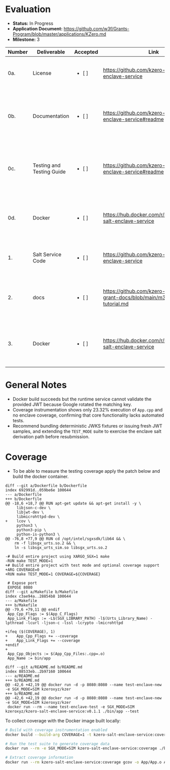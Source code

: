 # Evaluation

- **Status:** In Progress
- **Application Document:** https://github.com/w3f/Grants-Program/blob/master/applications/KZero.md
- **Milestone:** 3

| Number | Deliverable | Accepted | Link | Evaluation Notes |
| ------ | ----------- | -------- | ---- | ---------------- |
| 0a. | License |<ul><li>[ ]</li></ul>| https://github.com/kzero-xyz/kzero-salt-enclave-service | GPLv3 file missing from the repository; please add the license as committed in the application. |
| 0b. | Documentation |<ul><li>[ ]</li></ul>| https://github.com/kzero-xyz/kzero-salt-enclave-service#readme | README covers Docker usage but does not document salt derivation flow or explain how to keep JWT/JWKS fixtures valid; the linked tutorial is not referenced from the codebase. |
| 0c. | Testing and Testing Guide |<ul><li>[ ]</li></ul>| https://github.com/kzero-xyz/kzero-salt-enclave-service#readme | `./bin/app --test` only exercises helper utilities; no automated test covers `verify_jwt_for_provider`, `process_jwt_token`, or the enclave ECALL, and no guide explains the testing gap. |
| 0d. | Docker |<ul><li>[ ]</li></ul>| https://hub.docker.com/r/kzeroxyz/kzero-salt-enclave-service | Container builds, yet POSTing the supplied JWT to `/get_salt` returns 500 (`No matching key found for JWT`) because the live Google JWKS no longer provides that `kid`. |
| 1. | Salt Service Code |<ul><li>[ ]</li></ul>| https://github.com/kzero-xyz/kzero-salt-enclave-service | SGX host and enclave sources are present, but the documented demo flow fails due to the stale JWKS dependency. |
| 2. | docs |<ul><li>[ ]</li></ul>| https://github.com/kzero-xyz/kzero-grant-docs/blob/main/m3-docker-tutorial.md | External tutorial not validated; repository does not make it discoverable nor address the JWT/JWKS mismatch encountered during evaluation. |
| 3. | Docker |<ul><li>[ ]</li></ul>| https://hub.docker.com/r/kzeroxyz/kzero-salt-enclave-service | Published image inherits the same failing `/get_salt` behaviour; please update the image or instructions so evaluators can observe a successful salt response. |

# General Notes

- Docker build succeeds but the runtime service cannot validate the provided JWT because Google rotated the matching key.
- Coverage instrumentation shows only 23.32% execution of `App.cpp` and no enclave coverage, confirming that core functionality lacks automated tests.
- Recommend bundling deterministic JWKS fixtures or issuing fresh JWT samples, and extending the `TEST_MODE` suite to exercise the enclave salt derivation path before resubmission.


# Coverage

- To be able to measure the testing coverage apply the patch below and build the docker container.

```
diff --git a/Dockerfile b/Dockerfile
index 692991d..059be6e 100644
--- a/Dockerfile
+++ b/Dockerfile
@@ -18,6 +18,7 @@ RUN apt-get update && apt-get install -y \
     libjson-c-dev \
     libjwt-dev \
     libmicrohttpd-dev \
+    lcov \
     python3 \
     python3-pip \
     python-is-python3 \
@@ -76,8 +77,9 @@ RUN cd /opt/intel/sgxsdk/lib64 && \
    rm -f libsgx_urts.so.2 && \
    ln -s libsgx_urts_sim.so libsgx_urts.so.2
 
-# Build entire project using XARGO_SGX=1 make
-RUN make TEST_MODE=1
+# Build entire project with test mode and optional coverage support
+ARG COVERAGE=0
+RUN make TEST_MODE=1 COVERAGE=${COVERAGE}
 
 # Expose port
 EXPOSE 8080
diff --git a/Makefile b/Makefile
index c3ae94a..28854b8 100644
--- a/Makefile
+++ b/Makefile
@@ -79,6 +79,11 @@ endif
 App_Cpp_Flags := $(App_C_Flags)
 App_Link_Flags := -L$(SGX_LIBRARY_PATH) -l$(Urts_Library_Name) -lpthread -lcurl -ljson-c -lssl -lcrypto -lmicrohttpd
 
+ifeq ($(COVERAGE), 1)
+    App_Cpp_Flags += --coverage
+    App_Link_Flags += --coverage
+endif
+
 App_Cpp_Objects := $(App_Cpp_Files:.cpp=.o)
 App_Name := bin/app
 
diff --git a/README.md b/README.md
index 88533eb..2b97160 100644
--- a/README.md
+++ b/README.md
@@ -42,6 +42,19 @@ docker run -d -p 8080:8080 --name test-enclave-new -e SGX_MODE=SIM kzeroxyz/kzer
+++ b/README.md
@@ -42,6 +42,19 @@ docker run -d -p 8080:8080 --name test-enclave-new -e SGX_MODE=SIM kzeroxyz/kzer
 docker run --rm --name test-enclave-test -e SGX_MODE=SIM kzeroxyz/kzero-salt-enclave-service:v0.1.1 ./bin/app --test
 ```
 
To collect coverage with the Docker image built locally:

```bash
# Build with coverage instrumentation enabled
docker build --build-arg COVERAGE=1 -t kzero-salt-enclave-service:coverage .

# Run the test suite to generate coverage data
docker run --rm -e SGX_MODE=SIM kzero-salt-enclave-service:coverage ./bin/app --test

# Extract coverage information
docker run --rm kzero-salt-enclave-service:coverage gcov -o App/App.o App/App.cpp
```
